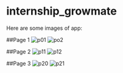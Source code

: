 # internship_growmate

Here are some images of app:

##Page 1
![p01](https://github.com/prtham312/Growmate_task/assets/98638038/bfc13ed1-bdce-4436-999a-bb952bce5fd1)
![po2](https://github.com/prtham312/Growmate_task/assets/98638038/021056b0-5708-43f3-a598-e0cc84c1e6ee)

##Page 2
![p11](https://github.com/prtham312/Growmate_task/assets/98638038/b6511861-f081-4a0a-9c77-b2c25f626480)
![p12](https://github.com/prtham312/Growmate_task/assets/98638038/be690a22-e59c-4368-80cd-e29076f9232d)

##Page 3
![p20](https://github.com/prtham312/Growmate_task/assets/98638038/aa6afbe9-a9ae-4200-93cc-955e0fa44381)
![p21](https://github.com/prtham312/Growmate_task/assets/98638038/576639e5-5810-40e8-98a0-ff63f4f2012c)
